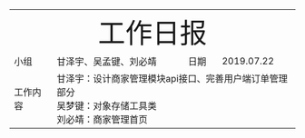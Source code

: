 <center>
	<table>
		<tr>
			<td colspan="4">
			<center>
			<font size=12px>工作日报</font>
			</center>
		</td>
		</tr>
	    <tr>
		    <td >小组</td>  
		    <td >甘泽宇、吴孟键、刘必靖</td>  
		    <td >日期</td>  
		    <td >2019.07.22</td>  
	    </tr>
	    <tr>
		    <td >工作内容</td>  
	        <td colspan="3">
	        甘泽宇：设计商家管理模块api接口、完善用户端订单管理部分<br/>
	       吴梦键：对象存储工具类<br/>
	        刘必靖：商家管理首页
</td>
   </tr>
</table>
</center>

<!--stackedit_data:
eyJoaXN0b3J5IjpbOTIzNzgyODM5LDE4NDE2NTM3ODFdfQ==
-->